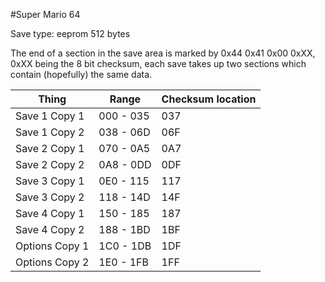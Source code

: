 #Super Mario 64

Save type: eeprom 512 bytes

The end of a section in the save area is marked by 0x44 0x41 0x00 0xXX, 0xXX being the 8 bit checksum, each save takes up two sections which contain (hopefully) the same data.

| Thing          | Range     | Checksum location |
|----------------|-----------|-------------------|
| Save 1 Copy 1  | 000 - 035 | 037               |
| Save 1 Copy 2  | 038 - 06D | 06F               |
| Save 2 Copy 1  | 070 - 0A5 | 0A7               |
| Save 2 Copy 2  | 0A8 - 0DD | 0DF               |
| Save 3 Copy 1  | 0E0 - 115 | 117               |
| Save 3 Copy 2  | 118 - 14D | 14F               |
| Save 4 Copy 1  | 150 - 185 | 187               |
| Save 4 Copy 2  | 188 - 1BD | 1BF               |
| Options Copy 1 | 1C0 - 1DB | 1DF               |
| Options Copy 2 | 1E0 - 1FB | 1FF               |